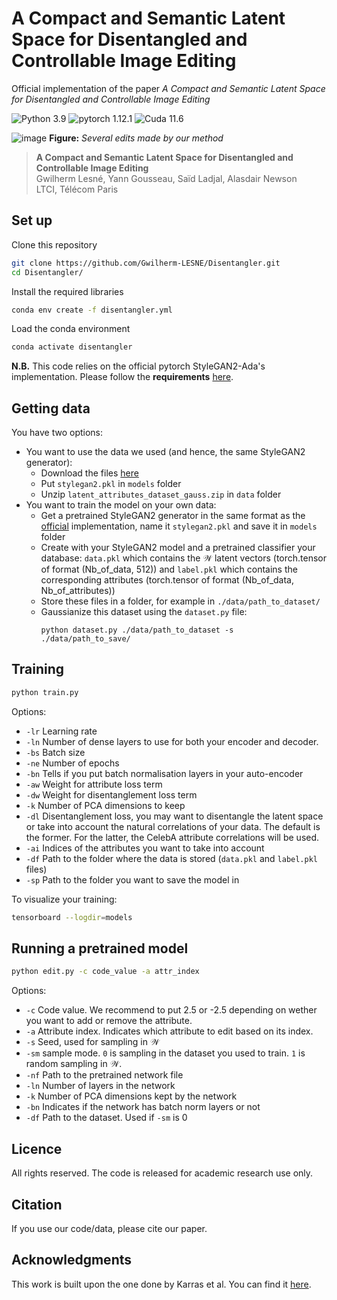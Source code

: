 # A Compact and Semantic Latent Space for Disentangled and Controllable Image Editing

Official implementation of the paper *A Compact and Semantic Latent Space for Disentangled and Controllable Image Editing*

![Python 3.9](https://img.shields.io/badge/Python-3.9-blue.svg)
![pytorch 1.12.1](https://img.shields.io/badge/Pytorch-1.12.0-blue.svg)
![Cuda 11.6](https://img.shields.io/badge/Cuda-11.6-yellow.svg)

![image](./data/figure.png)
**Figure:** *Several edits made by our method*

> **A Compact and Semantic Latent Space for Disentangled and Controllable Image Editing** <br>
>  Gwilherm Lesné, Yann Gousseau, Saïd Ladjal, Alasdair Newson <br>
>  LTCI, Télécom Paris <br>

## Set up

Clone this repository
```bash
git clone https://github.com/Gwilherm-LESNE/Disentangler.git
cd Disentangler/
```

Install the required libraries
```bash
conda env create -f disentangler.yml
```

Load the conda environment
```bash
conda activate disentangler
```
**N.B.** This code relies on the official pytorch StyleGAN2-Ada's implementation. Please follow the **requirements** [here](https://github.com/NVlabs/stylegan2-ada-pytorch).

## Getting data

You have two options: 
- You want to use the data we used (and hence, the same StyleGAN2 generator):
  - Download the files [here](https://drive.google.com/drive/folders/1MJbEHwa0sYolDI4W3vYUmv-j8fXqak_u?usp=sharing)
  - Put `stylegan2.pkl` in `models` folder
  - Unzip `latent_attributes_dataset_gauss.zip` in `data` folder
- You want to train the model on your own data:
  - Get a pretrained StyleGAN2 generator in the same format as the [official](https://github.com/NVlabs/stylegan2-ada-pytorch) implementation, name it `stylegan2.pkl` and save it in `models` folder
  - Create with your StyleGAN2 model and a pretrained classifier your database: `data.pkl` which contains the $\mathcal{W}$ latent vectors (torch.tensor of format (Nb_of_data, 512)) and `label.pkl` which contains the corresponding attributes (torch.tensor of format (Nb_of_data, Nb_of_attributes))
  - Store these files in a folder, for example in `./data/path_to_dataset/`
  - Gaussianize this dataset using the `dataset.py` file:
    ```
    python dataset.py ./data/path_to_dataset -s ./data/path_to_save/
    ```

## Training

```bash
python train.py
```
Options:
  - `-lr` Learning rate
  - `-ln` Number of dense layers to use for both your encoder and decoder.
  - `-bs` Batch size
  - `-ne` Number of epochs
  - `-bn` Tells if you put batch normalisation layers in your auto-encoder
  - `-aw` Weight for attribute loss term
  - `-dw` Weight for disentanglement loss term
  - `-k` Number of PCA dimensions to keep
  - `-dl` Disentanglement loss, you may want to disentangle the latent space or take into account the natural correlations of your data. The default is the former. For the latter, the CelebA attribute correlations will be used.
  - `-ai` Indices of the attributes you want to take into account
  - `-df` Path to the folder where the data is stored (`data.pkl` and `label.pkl` files)
  - `-sp` Path to the folder you want to save the model in

To visualize your training:
```bash
tensorboard --logdir=models
```

## Running a pretrained model

```bash
python edit.py -c code_value -a attr_index
```
Options:
  - `-c` Code value. We recommend to put 2.5 or -2.5 depending on wether you want to add or remove the attribute.
  - `-a` Attribute index. Indicates which attribute to edit based on its index.
  - `-s` Seed, used for sampling in $\mathcal{W}$
  - `-sm` sample mode. `0` is sampling in the dataset you used to train. `1` is random sampling in $\mathcal{W}$.
  - `-nf` Path to the pretrained network file
  - `-ln` Number of layers in the network
  - `-k` Number of PCA dimensions kept by the network
  - `-bn` Indicates if the network has batch norm layers or not
  - `-df` Path to the dataset. Used if `-sm` is 0

## Licence

All rights reserved. The code is released for academic research use only.

## Citation

If you use our code/data, please cite our paper.

## Acknowledgments

This work is built upon the one done by Karras et al. You can find it [here](https://github.com/NVlabs/stylegan2-ada-pytorch). 
